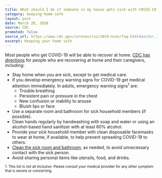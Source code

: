 ```yaml
---
title: What should I do if someone in my house gets sick with COVID-19?
category: keeping-home-safe
layout: post
date: March 20, 2020
source: CDC
promoted: false
source_url: https://www.cdc.gov/coronavirus/2019-ncov/faq.html#anchor_1584388242595
excerpt: Keeping your home safe
---
```


Most people who get COVID-19 will be able to recover at home. [CDC has directions](https://www.cdc.gov/coronavirus/2019-ncov/hcp/guidance-prevent-spread.html) for people who are recovering at home and their caregivers, including:

* Stay home when you are sick, except to get medical care.
* If you develop emergency warning signs for COVID-19 get medical attention immediately. In adults, emergency warning signs<sup>1</sup> are:
  * Trouble breathing
  * Persistent pain or pressure in the chest
  * New confusion or inability to arouse
  * Bluish lips or face
* Use a separate room and bathroom for sick household members (if possible).
* Clean hands regularly by handwashing with soap and water or using an alcohol-based hand sanitizer with at least 60% alcohol.
* Provide your sick household member with clean disposable facemasks to wear at home, if available, to help prevent spreading COVID-19 to others.
* [Clean the sick room and bathroom](https://www.cdc.gov/coronavirus/2019-ncov/community/home/cleaning-disinfection.html), as needed, to avoid unnecessary contact with the sick person.
* Avoid sharing personal items like utensils, food, and drinks.

<sub>1. This list is not all inclusive. Please consult your medical provider for any other symptom that is severe or concerning.<sub>
